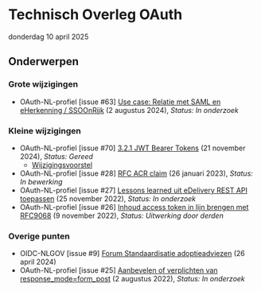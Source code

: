 <!-----------------------------







   :warning: Dit bestand wordt automatisch gegenereerd.
   :warning: Handmatige toevoegingen worden overschreven.







----------------------------->
# Technisch Overleg OAuth

donderdag 10 april 2025
## Onderwerpen

### Grote wijzigingen
* OAuth-NL-profiel [issue #63] [Use case: Relatie met SAML en eHerkenning / SSOOnRijk](https://github.com/Logius-standaarden/OAuth-NL-profiel/issues/63) (2 augustus 2024), _Status: In onderzoek_

### Kleine wijzigingen
* OAuth-NL-profiel [issue #70] [3.2.1 JWT Bearer Tokens](https://github.com/Logius-standaarden/OAuth-NL-profiel/issues/70) (21 november 2024), _Status: Gereed_
  * [Wijzigingsvoorstel](https://github.com//Logius-standaarden/OAuth-NL-profiel/pull/71/files)
* OAuth-NL-profiel [issue #28] [RFC ACR claim](https://github.com/Logius-standaarden/OAuth-NL-profiel/issues/28) (26 januari 2023), _Status: In bewerking_
* OAuth-NL-profiel [issue #27] [Lessons learned uit eDelivery REST API toepassen](https://github.com/Logius-standaarden/OAuth-NL-profiel/issues/27) (25 november 2022), _Status: In onderzoek_
* OAuth-NL-profiel [issue #26] [Inhoud access token in lijn brengen met RFC9068](https://github.com/Logius-standaarden/OAuth-NL-profiel/issues/26) (9 november 2022), _Status: Uitwerking door derden_

### Overige punten
* OIDC-NLGOV [issue #9] [Forum Standaardisatie adoptieadviezen](https://github.com/Logius-standaarden/OIDC-NLGOV/issues/9) (26 april 2024)
* OAuth-NL-profiel [issue #25] [Aanbevelen of verplichten van response_mode=form_post](https://github.com/Logius-standaarden/OAuth-NL-profiel/issues/25) (2 augustus 2022), _Status: In onderzoek_
